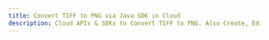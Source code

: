 ---title: Convert TIFF to PNG via Java SDK in Clouddescription: Cloud APIs & SDKs to Convert TIFF to PNG. Also Create, Edit & Render Microsoft Word & OpenOffice documents in the Cloud.---